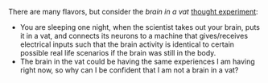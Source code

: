 There are many flavors, but consider the *brain in a vat* 
[thought experiment](https://iep.utm.edu/brainvat/):

- You are sleeping one night, when the scientist takes out your brain, puts it 
  in a vat, and connects its neurons to a machine that gives/receives electrical 
  inputs such that the brain activity is identical to certain possible real 
  life scenarios if the brain was still in the body.
- The brain in the vat could be having the same experiences I am having right 
  now, so why can I be confident that I am not a brain in a vat?
